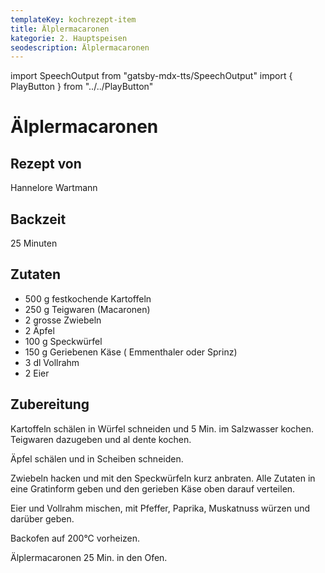 ```yaml
---
templateKey: kochrezept-item
title: Älplermacaronen
kategorie: 2. Hauptspeisen
seodescription: Älplermacaronen
---
```

import SpeechOutput from "gatsby-mdx-tts/SpeechOutput"
import { PlayButton } from "../../PlayButton"

<SpeechOutput id="kochrezept-hannelore-wartmann-älplermacaronen" customPlayButton={PlayButton}>

# Älplermacaronen

## Rezept von
Hannelore Wartmann

## Backzeit
25 Minuten

## Zutaten
- 500 g festkochende Kartoffeln
- 250 g Teigwaren (Macaronen)
- 2 grosse Zwiebeln
- 2 Äpfel
- 100 g Speckwürfel
- 150 g Geriebenen Käse ( Emmenthaler oder Sprinz) 
- 3 dl Vollrahm 
- 2 Eier



## Zubereitung
Kartoffeln schälen in Würfel schneiden und 5 Min. im Salzwasser kochen.
Teigwaren dazugeben und al dente kochen.

Äpfel schälen und in Scheiben schneiden.

Zwiebeln hacken und mit den Speckwürfeln kurz anbraten. Alle Zutaten in eine Gratinform geben und den gerieben Käse oben darauf verteilen.

Eier und Vollrahm mischen, mit Pfeffer, Paprika, Muskatnuss würzen und darüber geben.

Backofen auf 200°C vorheizen.

Älplermacaronen 25 Min. in den Ofen.

</SpeechOutput>